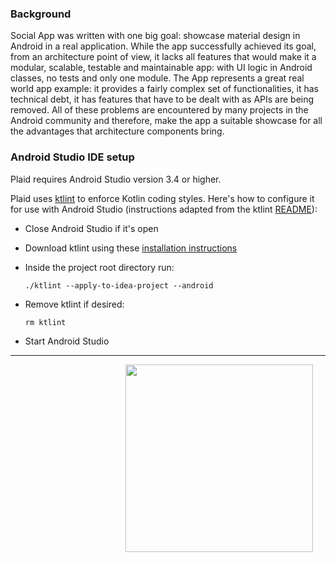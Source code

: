 ### Background

Social App was written with one big goal: showcase material design in Android in a real application. While the app successfully achieved its goal, from an architecture point of view, it lacks all features that would make it a modular, scalable, testable and maintainable app: with UI logic in Android classes, no tests and only one module. 
The App represents a great real world app example: it provides a fairly complex set of functionalities, it has technical debt, it has features that have to be dealt with as APIs are being removed.
All of these problems are encountered by many projects in the Android community and therefore, make the app a suitable showcase for all the advantages that architecture components bring. 


### Android Studio IDE setup

Plaid requires Android Studio version 3.4 or higher.

Plaid uses [ktlint](https://ktlint.github.io/) to enforce Kotlin coding styles.
Here's how to configure it for use with Android Studio (instructions adapted
from the ktlint [README](https://github.com/shyiko/ktlint/blob/master/README.md)):

- Close Android Studio if it's open
- Download ktlint using these [installation instructions](https://github.com/shyiko/ktlint/blob/master/README.md#installation)

- Inside the project root directory run:

  `./ktlint --apply-to-idea-project --android`

- Remove ktlint if desired:

  `rm ktlint`

- Start Android Studio

---



<img src="screenshots/plaid_demo.gif" width="300" align="right" hspace="20">


